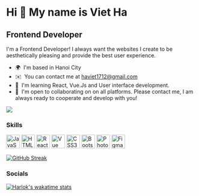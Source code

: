 Hi 👋 My name is Viet Ha
========================

Frontend Developer
------------------

I'm a Frontend Developer! I always want the websites I create to be aesthetically pleasing and provide the best user experience.

* 🌍  I'm based in Hanoi City
* ✉️  You can contact me at [haviet1712@gmail.com](mailto:haviet1712@gmail.com)
* 🧠  I'm learning React, Vue.Js and User interface development.
* 🤝  I'm open to collaborating on on all platforms. Please contact me, I am always ready to cooperate and develop with you!

<a href="https://www.github.com/ nv-Ha" target="_blank" rel="noreferrer"><img
src="https://img.shields.io/github/followers/ nv-Ha?logo=github&style=for-the-badge&color=ffffff&labelColor=1c1917" /></a>

### Skills
<p align="left">
<a href="https://developer.mozilla.org/en-US/docs/Web/JavaScript" target="_blank" rel="noreferrer"><img src="https://raw.githubusercontent.com/danielcranney/readme-generator/main/public/icons/skills/javascript-colored.svg" width="36" height="36" margin-left="35" alt="JavaScript" /></a>
<a href="https://developer.mozilla.org/en-US/docs/Glossary/HTML5" target="_blank" rel="noreferrer"><img src="https://raw.githubusercontent.com/danielcranney/readme-generator/main/public/icons/skills/html5-colored.svg" width="36" height="36" alt="HTML5" /></a>
<a href="https://reactjs.org/" target="_blank" rel="noreferrer"><img src="https://raw.githubusercontent.com/danielcranney/readme-generator/main/public/icons/skills/react-colored.svg" width="36" height="36" alt="React" /></a>
<a href="https://vuejs.org/" target="_blank" rel="noreferrer"><img src="https://raw.githubusercontent.com/danielcranney/readme-generator/main/public/icons/skills/vuejs-colored.svg" width="36" height="36" alt="Vue" /></a>
<a href="https://www.w3.org/TR/CSS/#css" target="_blank" rel="noreferrer"><img src="https://raw.githubusercontent.com/danielcranney/readme-generator/main/public/icons/skills/css3-colored.svg" width="36" height="36" alt="CSS3" /></a>
<a href="https://getbootstrap.com/" target="_blank" rel="noreferrer"><img src="https://raw.githubusercontent.com/danielcranney/readme-generator/main/public/icons/skills/bootstrap-colored.svg" width="36" height="36" alt="Bootstrap" /></a>
<a href="https://www.adobe.com/uk/products/photoshop.html" target="_blank" rel="noreferrer"><img src="https://raw.githubusercontent.com/danielcranney/readme-generator/main/public/icons/skills/photoshop-colored.svg" width="36" height="36" alt="Photoshop" /></a>
<a href="https://www.figma.com/" target="_blank" rel="noreferrer"><img src="https://raw.githubusercontent.com/danielcranney/readme-generator/main/public/icons/skills/figma-colored.svg" width="36" height="36" alt="Figma" /></a>
</p>

[![GitHub Streak](https://github-readme-streak-stats.herokuapp.com?user=nv-Ha&theme=github-dark-blue&hide_border=true&mode=weekly)](https://git.io/streak-stats)

### Socials
[![Harlok's wakatime stats](https://github-readme-stats.vercel.app/api/wakatime?username=nv-Ha)](https://github.com/anuraghazra/github-readme-stats)


